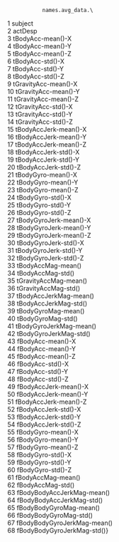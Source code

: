                names.avg_data.\
1                      subject\
2                      actDesp\
3            tBodyAcc-mean()-X\
4            tBodyAcc-mean()-Y\
5            tBodyAcc-mean()-Z\
6             tBodyAcc-std()-X\
7             tBodyAcc-std()-Y\
8             tBodyAcc-std()-Z\
9         tGravityAcc-mean()-X\
10        tGravityAcc-mean()-Y\
11        tGravityAcc-mean()-Z\
12         tGravityAcc-std()-X\
13         tGravityAcc-std()-Y\
14         tGravityAcc-std()-Z\
15       tBodyAccJerk-mean()-X\
16       tBodyAccJerk-mean()-Y\
17       tBodyAccJerk-mean()-Z\
18        tBodyAccJerk-std()-X\
19        tBodyAccJerk-std()-Y\
20        tBodyAccJerk-std()-Z\
21          tBodyGyro-mean()-X\
22          tBodyGyro-mean()-Y\
23          tBodyGyro-mean()-Z\
24           tBodyGyro-std()-X\
25           tBodyGyro-std()-Y\
26           tBodyGyro-std()-Z\
27      tBodyGyroJerk-mean()-X\
28      tBodyGyroJerk-mean()-Y\
29      tBodyGyroJerk-mean()-Z\
30       tBodyGyroJerk-std()-X\
31       tBodyGyroJerk-std()-Y\
32       tBodyGyroJerk-std()-Z\
33          tBodyAccMag-mean()\
34           tBodyAccMag-std()\
35       tGravityAccMag-mean()\
36        tGravityAccMag-std()\
37      tBodyAccJerkMag-mean()\
38       tBodyAccJerkMag-std()\
39         tBodyGyroMag-mean()\
40          tBodyGyroMag-std()\
41     tBodyGyroJerkMag-mean()\
42      tBodyGyroJerkMag-std()\
43           fBodyAcc-mean()-X\
44           fBodyAcc-mean()-Y\
45           fBodyAcc-mean()-Z\
46            fBodyAcc-std()-X\
47            fBodyAcc-std()-Y\
48            fBodyAcc-std()-Z\
49       fBodyAccJerk-mean()-X\
50       fBodyAccJerk-mean()-Y\
51       fBodyAccJerk-mean()-Z\
52        fBodyAccJerk-std()-X\
53        fBodyAccJerk-std()-Y\
54        fBodyAccJerk-std()-Z\
55          fBodyGyro-mean()-X\
56          fBodyGyro-mean()-Y\
57          fBodyGyro-mean()-Z\
58           fBodyGyro-std()-X\
59           fBodyGyro-std()-Y\
60           fBodyGyro-std()-Z\
61          fBodyAccMag-mean()\
62           fBodyAccMag-std()\
63  fBodyBodyAccJerkMag-mean()\
64   fBodyBodyAccJerkMag-std()\
65     fBodyBodyGyroMag-mean()\
66      fBodyBodyGyroMag-std()\
67 fBodyBodyGyroJerkMag-mean()\
68  fBodyBodyGyroJerkMag-std()}
